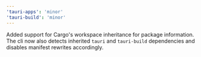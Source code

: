 ```yaml
---
'tauri-apps': 'minor'
'tauri-build': 'minor'
---
```


Added support for Cargo's workspace inheritance for package information. The cli now also detects inherited `tauri` and `tauri-build` dependencies and disables manifest rewrites accordingly.
